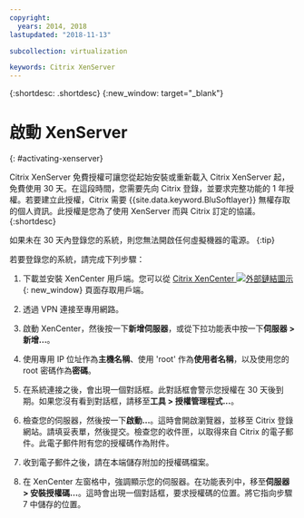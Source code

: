```yaml
---
copyright:
  years: 2014, 2018
lastupdated: "2018-11-13"

subcollection: virtualization

keywords: Citrix XenServer 
---
```


{:shortdesc: .shortdesc}
{:new_window: target="_blank"}

# 啟動 XenServer
{: #activating-xenserver}

Citrix XenServer 免費授權可讓您從起始安裝或重新載入 Citrix XenServer 起，免費使用 30 天。在這段時間，您需要先向 Citrix 登錄，並要求完整功能的 1 年授權。若要建立此授權，Citrix 需要 {{site.data.keyword.BluSoftlayer}} 無權存取的個人資訊。此授權是您為了使用 XenServer 而與 Citrix 訂定的協議。
{:shortdesc}

如果未在 30 天內登錄您的系統，則您無法開啟任何虛擬機器的電源。
{:tip}

若要登錄您的系統，請完成下列步驟：

1. 下載並安裝 XenCenter 用戶端。您可以從 [Citrix XenCenter ![外部鏈結圖示](../../icons/launch-glyph.svg "外部鏈結圖示")](http://community.citrix.com/display/xs/XenCenter){: new_window} 頁面存取用戶端。

2. 透過 VPN 連接至專用網路。

3. 啟動 XenCenter，然後按一下**新增伺服器**，或從下拉功能表中按一下**伺服器 > 新增...**。

4. 使用專用 IP 位址作為**主機名稱**、使用 'root' 作為**使用者名稱**，以及使用您的 root 密碼作為**密碼**。

5. 在系統連接之後，會出現一個對話框。此對話框會警示您授權在 30 天後到期。如果您沒有看到對話框，請移至**工具 > 授權管理程式...**。

6. 檢查您的伺服器，然後按一下**啟動...**。這時會開啟瀏覽器，並移至 Citrix 登錄網站。請填妥表單，然後提交。檢查您的收件匣，以取得來自 Citrix 的電子郵件。此電子郵件附有您的授權碼作為附件。

7. 收到電子郵件之後，請在本端儲存附加的授權碼檔案。

8. 在 XenCenter 左窗格中，強調顯示您的伺服器。在功能表列中，移至**伺服器 > 安裝授權碼...**。這時會出現一個對話框，要求授權碼的位置。將它指向步驟 7 中儲存的位置。

